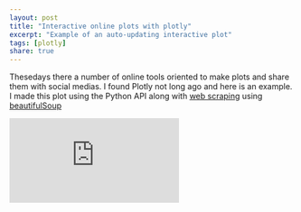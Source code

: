 ```yaml
---
layout: post
title: "Interactive online plots with plotly"
excerpt: "Example of an auto-updating interactive plot"
tags: [plotly]
share: true
---
```


Thesedays there a number of online tools oriented to make plots and share them with social medias. I found Plotly not long ago and here is an example. I made this plot using the Python API along with [web scraping](http://en.wikipedia.org/wiki/Web_scraping) using [beautifulSoup](http://www.crummy.com/software/BeautifulSoup/)

<iframe width="300" height="150" frameborder="0" seamless="seamless" scrolling="no" src="https://plot.ly/~rvalenzuela/16/300/150"></iframe>
